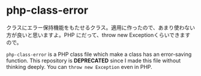 # php-class-error
クラスにエラー保持機能をもたせるクラス。適用に作ったので、あまり使わない方が良いと思いますよ。PHP にだって、throw new Exceptionくらいできますので。

`php-class-error` is a PHP class file which make a class has an error-saving function. This repository is __DEPRECATED__ since I made this file without thinking deeply. You can `throw new Exception` even in PHP.
